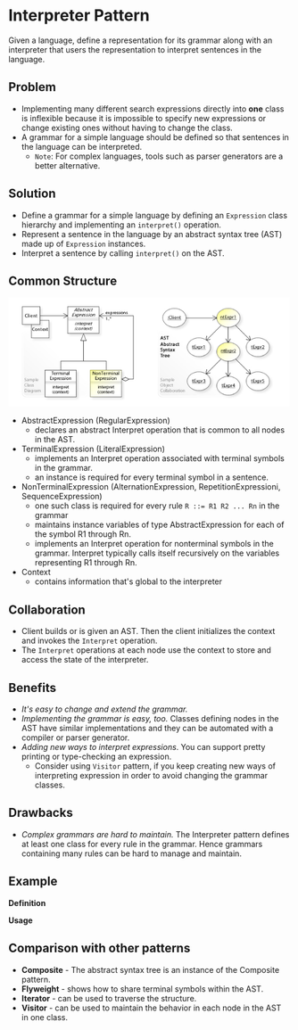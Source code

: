 ﻿# Interpreter Pattern

Given a language, define a representation for its grammar along with an interpreter that users the representation to interpret sentences in the language.

## Problem

- Implementing many different search expressions directly into **one** class is inflexible because it is impossible to specify new expressions or change existing ones without having to change the class.
- A grammar for a simple language should be defined so that sentences in the language can be interpreted.
  - `Note`: For complex languages, tools such as parser generators are a better alternative.

## Solution

- Define a grammar for a simple language by defining an `Expression` class hierarchy and implementing an `interpret()` operation.
- Represent a sentence in the language by an abstract syntax tree (AST) made up of `Expression` instances.
- Interpret a sentence by calling `interpret()` on the AST.

## Common Structure

![Common structure of Interpreter pattern](img/structure.jpg)

* AbstractExpression (RegularExpression)
  * declares an abstract Interpret operation that is common to all nodes in the AST.
* TerminalExpression (LiteralExpression)
  * implements an Interpret operation associated with terminal symbols in the grammar.
  * an instance is required for every terminal symbol in a sentence.
* NonTerminalExpression (AlternationExpression, RepetitionExpressioni, SequenceExpression)
  * one such class is required for every rule `R ::= R1 R2 ... Rn` in the grammar
  * maintains instance variables of type AbstractExpression for each of the symbol R1 through Rn.
  * implements an Interpret operation for nonterminal symbols in the grammar. Interpret typically calls itself recursively on the variables representing R1 through Rn.
* Context
  * contains information that's global to the interpreter

## Collaboration

* Client builds or is given an AST. Then the client initializes the context and invokes the `Interpret` operation.
* The `Interpret` operations at each node use the context to store and access the state of the interpreter.

## Benefits

* *It's easy to change and extend the grammar.*
* *Implementing the grammar is easy, too.* Classes defining nodes in the AST have similar implementations and they can be automated with a compiler or parser generator.
* *Adding new ways to interpret expressions*. You can support pretty printing or type-checking an expression.
  * Consider using `Visitor` pattern, if you keep creating new ways of interpreting expression in order to avoid changing the grammar classes.

## Drawbacks

* *Complex grammars are hard to maintain.* The Interpreter pattern defines at least one class for every rule in the grammar. Hence grammars containing many rules can be hard to manage and maintain.

## Example

**Definition**

**Usage**

## Comparison with other patterns

* **Composite** - The abstract syntax tree is an instance of the Composite pattern.
* **Flyweight** - shows how to share terminal symbols within the AST.
* **Iterator** - can be used to traverse the structure.
* **Visitor** - can be used to maintain the behavior in each node in the AST in one class.